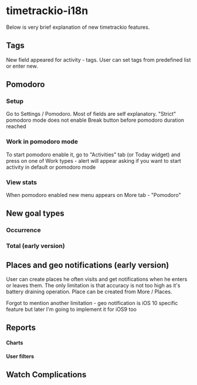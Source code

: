 # timetrackio-i18n
Below is very brief explanation of new timetrackio features. 
## Tags
New field appeared for activity - tags. User can set tags from predefined list or enter new. 
## Pomodoro
### Setup
Go to Settings / Pomodoro.
Most of fields are self explanatory. "Strict" pomodoro mode does not enable Break button before pomodoro duration reached
### Work in pomodoro mode
To start pomodoro enable it, go to "Activities" tab (or Today widget) and press on one of Work types - alert will appear asking if you want to start activity in default or pomodoro mode
### View stats
When pomodoro enabled new menu appears on More tab - "Pomodoro"
## New goal types
### Occurrence
### Total (early version)
## Places and geo notifications (early version)
User can create places he often visits and get notifications when he enters or leaves them. The only limitation is that accuracy is not too high as it's battery draining operation.
Place can be created from More / Places.

Forgot to mention another limitation - geo notification is iOS 10 specific feature but later I'm going to implement it for iOS9 too
## Reports
#### Charts
#### User filters
## Watch Complications
